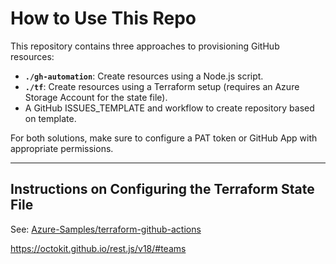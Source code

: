 # How to Use This Repo

This repository contains three approaches to provisioning GitHub resources:

- **`./gh-automation`**: Create resources using a Node.js script.
- **`./tf`**: Create resources using a Terraform setup (requires an Azure Storage Account for the state file).
- A GitHub ISSUES_TEMPLATE and workflow to create repository based on template.

For both solutions, make sure to configure a PAT token or GitHub App with appropriate permissions.

---

## Instructions on Configuring the Terraform State File

See: [Azure-Samples/terraform-github-actions](https://github.com/Azure-Samples/terraform-github-actions)


https://octokit.github.io/rest.js/v18/#teams
